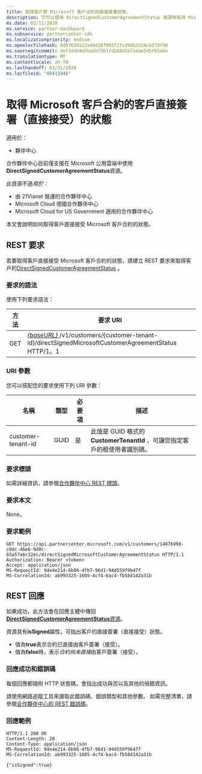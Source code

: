 ```yaml
---
title: 取得客戶對 Microsoft 客戶合約的直接簽署狀態。
description: 您可以使用 DirectSignedCustomerAgreementStatus 資源來取得 Microsoft 客戶合約之客戶直接簽署（直接接受）的狀態。
ms.date: 02/11/2020
ms.service: partner-dashboard
ms.subservice: partnercenter-sdk
ms.localizationpriority: medium
ms.openlocfilehash: 0d07630a23ad4d18f992f2fcd9db2d19c637df98
ms.sourcegitcommit: def3d4b9d7ba2bf5b1fd268d2e71dae5d5f65a6e
ms.translationtype: MT
ms.contentlocale: zh-TW
ms.lasthandoff: 03/31/2020
ms.locfileid: "80415946"
---
```

# <a name="get-the-status-of-a-customers-direct-signing-direct-acceptance-of-microsoft-customer-agreement"></a>取得 Microsoft 客戶合約的客戶直接簽署（直接接受）的狀態

適用於：

- 夥伴中心

合作夥伴中心目前僅支援在 Microsoft 公用雲端中使用**DirectSignedCustomerAgreementStatus**資源。

此資源不適*用於：*

- 由 21Vianet 營運的合作夥伴中心
- Microsoft Cloud 德國合作夥伴中心
- Microsoft Cloud for US Government 適用的合作夥伴中心

本文會說明如何取得客戶直接接受 Microsoft 客戶合約的狀態。

## <a name="rest-request"></a>REST 要求

若要取得客戶直接接受 Microsoft 客戶合約的狀態，請建立 REST 要求來取得客戶的[DirectSignedCustomerAgreementStatus](./customer-agreement-direct-sign-status-resource.md) 。 

### <a name="request-syntax"></a>要求的語法

使用下列要求語法：

| 方法 | 要求 URI                                                                                      |
|--------|--------------------------------------------------------------------------------------------------|
| GET    | [ *\{baseURL\}* ](partner-center-rest-urls.md)/v1/customers/{customer-tenant-id}/directSignedMicrosoftCustomerAgreementStatus HTTP/1。1 |

### <a name="uri-parameters"></a>URI 參數

您可以搭配您的要求使用下列 URI 參數：

| 名稱             | 類型 | 必要項 | 描述                                                                               |
|------------------|------|----------|-------------------------------------------------------------------------------------------|
| customer-tenant-id | GUID | 是 | 此值是 GUID 格式的**CustomerTenantId** ，可讓您指定客戶的租使用者識別碼。 |

### <a name="request-headers"></a>要求標頭

如需詳細資訊，請參閱[合作夥伴中心 REST 標頭](headers.md)。

### <a name="request-body"></a>要求本文

None。

### <a name="request-example"></a>要求範例

```http
GET https://api.partnercenter.microsoft.com/v1/customers/14876998-c0dc-46e6-9d0c-65a57a6c32ec/directSignedMicrosoftCustomerAgreementStatus HTTP/1.1
Authorization: Bearer <token> 
Accept: application/json
MS-RequestId: 94e4e214-6b06-4fb7-96d1-94d559f9b47f
MS-CorrelationId: ab993325-1605-4cf4-bac4-fb584142a31b
```

## <a name="rest-response"></a>REST 回應

如果成功，此方法會在回應主體中傳回[ **DirectSignedCustomerAgreementStatus**資源](./customer-agreement-direct-sign-status-resource.md)。

資源具有**isSigned**屬性，可指出客戶的直接簽署（直接接受）狀態。 

- 值為**true**表示合約已直接由客戶簽署（接受）。
- 值為**false**時，表示*合約尚未直接*由客戶簽署（接受）。

### <a name="response-success-and-error-codes"></a>回應成功和錯誤碼

每個回應都隨附 HTTP 狀態碼，會指出成功與否以及其他的偵錯資訊。 

請使用網路追蹤工具來讀取此錯誤碼、錯誤類型和其他參數。 如需完整清單，請參閱[合作夥伴中心的 REST 錯誤碼](error-codes.md)。

### <a name="response-example"></a>回應範例

```http
HTTP/1.1 200 OK
Content-Length: 20
Content-Type: application/json
MS-RequestId: 94e4e214-6b06-4fb7-96d1-94d559f9b47f
MS-CorrelationId: ab993325-1605-4cf4-bac4-fb584142a31b

{"isSigned":true}
```